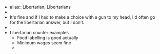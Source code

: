 - alias:: Libertarian, Libertarians
-
- It's fine and if I had to make a choice with a gun to my head, I'd often go for the libertarian answer, but I don't.
-
- Libertarian counter examples
  - Food labelling is good actually
  - Minimum wages seem fine
  -

